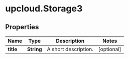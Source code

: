 # upcloud.Storage3

## Properties
Name | Type | Description | Notes
------------ | ------------- | ------------- | -------------
**title** | **String** | A short description. | [optional] 



